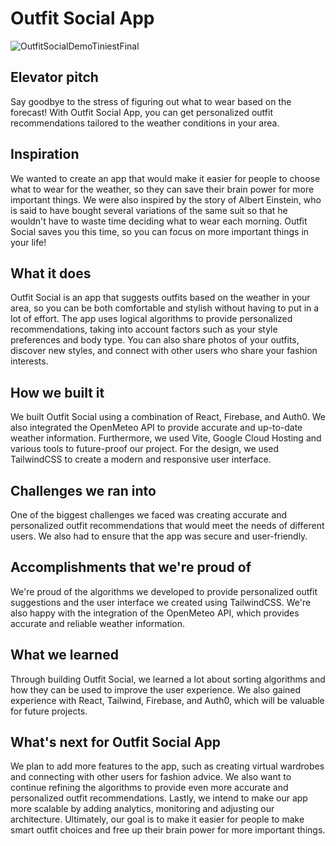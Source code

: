 # Outfit Social App

![OutfitSocialDemoTiniestFinal](https://user-images.githubusercontent.com/75395781/234155751-452d50a5-408d-4ed2-ac9a-2fadb2d88145.gif)

## Elevator pitch
Say goodbye to the stress of figuring out what to wear based on the forecast! With Outfit Social App, you can get personalized outfit recommendations tailored to the weather conditions in your area.

## Inspiration

We wanted to create an app that would make it easier for people to choose what to wear for the weather, so they can save their brain power for more important things. We were also inspired by the story of Albert Einstein, who is said to have bought several variations of the same suit so that he wouldn't have to waste time deciding what to wear each morning. Outfit Social saves you this time, so you can focus on more important things in your life!

## What it does

Outfit Social is an app that suggests outfits based on the weather in your area, so you can be both comfortable and stylish without having to put in a lot of effort. The app uses logical algorithms to provide personalized recommendations, taking into account factors such as your style preferences and body type. You can also share photos of your outfits, discover new styles, and connect with other users who share your fashion interests.

## How we built it

We built Outfit Social using a combination of React, Firebase, and Auth0. We also integrated the OpenMeteo API to provide accurate and up-to-date weather information. Furthermore, we used Vite, Google Cloud Hosting and various tools to future-proof our project. For the design, we used TailwindCSS to create a modern and responsive user interface.

## Challenges we ran into

One of the biggest challenges we faced was creating accurate and personalized outfit recommendations that would meet the needs of different users. We also had to ensure that the app was secure and user-friendly.

## Accomplishments that we're proud of

We're proud of the algorithms we developed to provide personalized outfit suggestions and the user interface we created using TailwindCSS. We're also happy with the integration of the OpenMeteo API, which provides accurate and reliable weather information.

## What we learned

Through building Outfit Social, we learned a lot about sorting algorithms and how they can be used to improve the user experience. We also gained experience with React, Tailwind, Firebase, and Auth0, which will be valuable for future projects.

## What's next for Outfit Social App

We plan to add more features to the app, such as creating virtual wardrobes and connecting with other users for fashion advice. We also want to continue refining the algorithms to provide even more accurate and personalized outfit recommendations. Lastly, we intend to make our app more scalable by adding analytics, monitoring and adjusting our architecture. Ultimately, our goal is to make it easier for people to make smart outfit choices and free up their brain power for more important things.
